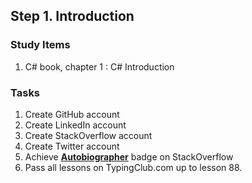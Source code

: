 ## Step 1. Introduction

### Study Items  <!-- omit in toc -->
  1. C# book, chapter 1 : C# Introduction

### Tasks  <!-- omit in toc -->

  1. Create GitHub account
  2. Create LinkedIn account
  3. Create StackOverflow account
  4. Create Twitter account
  5. Achieve [**Autobiographer**](https://stackoverflow.com/help/badges/9/autobiographer) badge on StackOverflow
  6. Pass all lessons on TypingClub.com up to lesson 88.
